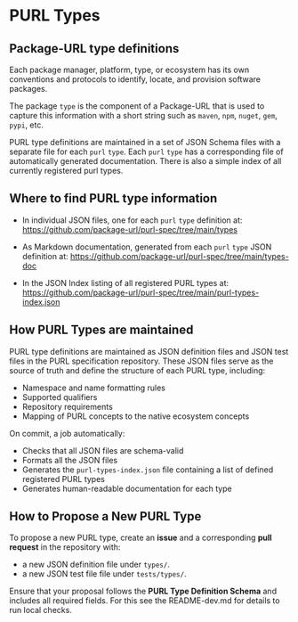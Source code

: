 # PURL Types

## Package-URL type definitions

Each package manager, platform, type, or ecosystem has its own conventions
and protocols to identify, locate, and provision software packages.

The package `type` is the component of a Package-URL that is used to
capture this information with a short string such as `maven`, `npm`,
`nuget`, `gem`, `pypi`, etc.

PURL type definitions are maintained in a set of JSON Schema files with a
separate file for each `purl` `type`. Each `purl` `type` has a corresponding
file of automatically generated documentation. There is also a simple index
of all currently registered purl types.

## Where to find PURL type information

- In individual JSON files, one for each `purl` `type` definition at:
  https://github.com/package-url/purl-spec/tree/main/types

- As Markdown documentation, generated from each `purl` `type` JSON
  definition at:
  https://github.com/package-url/purl-spec/tree/main/types-doc

- In the JSON Index listing of all registered PURL types at:
  https://github.com/package-url/purl-spec/tree/main/purl-types-index.json

## How PURL Types are maintained

PURL type definitions are maintained as JSON definition files and JSON
test files in the PURL specification repository. These JSON files serve as
the source of truth and define the structure of each PURL type, including:

- Namespace and name formatting rules
- Supported qualifiers
- Repository requirements
- Mapping of PURL concepts to the native ecosystem concepts

On commit, a job automatically:

- Checks that all JSON files are schema-valid
- Formats all the JSON files
- Generates the ``purl-types-index.json`` file containing a list of defined
  registered PURL types
- Generates human-readable documentation for each type

## How to Propose a New PURL Type

To propose a new PURL type, create an **issue** and a corresponding
**pull request** in the repository with:

- a new JSON definition file under `types/`.
- a new JSON test file file under `tests/types/`.

Ensure that your proposal follows the **PURL Type Definition Schema** and
includes all required fields. For this see the README-dev.md for details to
run local checks.
